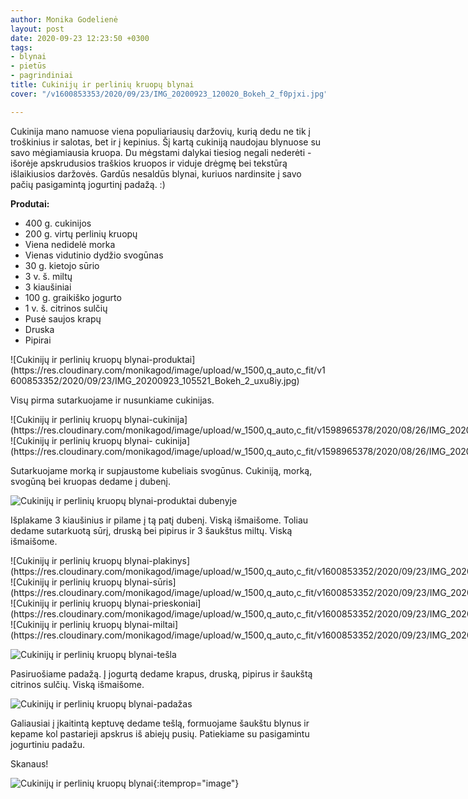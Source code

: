 ```yaml
---
author: Monika Godelienė
layout: post
date: 2020-09-23 12:23:50 +0300
tags:
- blynai
- pietūs
- pagrindiniai
title: Cukinijų ir perlinių kruopų blynai
cover: "/v1600853353/2020/09/23/IMG_20200923_120020_Bokeh_2_f0pjxi.jpg"

---
```

Cukinija mano namuose viena populiariausių daržovių, kurią dedu ne tik į troškinius ir salotas, bet ir į kepinius. Šį kartą cukiniją naudojau blynuose su savo mėgiamiausia kruopa. Du mėgstami dalykai tiesiog negali nederėti - išorėje apskrudusios traškios kruopos ir viduje drėgmę bei tekstūrą išlaikiusios daržovės. Gardūs nesaldūs blynai, kuriuos nardinsite į savo pačių pasigamintą jogurtinį padažą. :)

**Produtai:**

* <span itemprop="recipeIngredient">400 g. cukinijos</span>
* <span itemprop="recipeIngredient">200 g. virtų perlinių kruopų</span>
* <span itemprop="recipeIngredient">Viena nedidelė morka</span>
* <span itemprop="recipeIngredient">Vienas vidutinio dydžio svogūnas</span>
* <span itemprop="recipeIngredient">30 g. kietojo sūrio</span>
* <span itemprop="recipeIngredient">3 v. š. miltų</span>
* <span itemprop="recipeIngredient">3 kiaušiniai</span>
* <span itemprop="recipeIngredient">100 g. graikiško jogurto</span>
* <span itemprop="recipeIngredient">1 v. š. citrinos sulčių</span>
* <span itemprop="recipeIngredient">Pusė saujos krapų</span>
* <span itemprop="recipeIngredient">Druska</span>
* <span itemprop="recipeIngredient">Pipirai</span>

<div itemprop="recipeInstructions" markdown="1">  
![Cukinijų ir perlinių kruopų blynai-produktai](https://res.cloudinary.com/monikagod/image/upload/w_1500,q_auto,c_fit/v1600853352/2020/09/23/IMG_20200923_105521_Bokeh_2_uxu8iy.jpg)

Visų pirma sutarkuojame ir nusunkiame  cukinijas.

<div class="row">
<div class="six columns" markdown="1">
![Cukinijų ir perlinių kruopų blynai-cukinija](https://res.cloudinary.com/monikagod/image/upload/w_1500,q_auto,c_fit/v1598965378/2020/08/26/IMG_20200826_130452_Bokeh_hh8n9j.jpg)
</div>
<div class="six columns" markdown="1">
![Cukinijų ir perlinių kruopų blynai- cukinija](https://res.cloudinary.com/monikagod/image/upload/w_1500,q_auto,c_fit/v1598965378/2020/08/26/IMG_20200826_130516_Bokeh_whjssw.jpg)
</div>
</div>

Sutarkuojame morką ir supjaustome kubeliais svogūnus. Cukiniją, morką, svogūną bei kruopas dedame į dubenį.

![Cukinijų ir perlinių kruopų blynai-produktai dubenyje](https://res.cloudinary.com/monikagod/image/upload/w_1500,q_auto,c_fit/v1600853352/2020/09/23/IMG_20200923_110807_Bokeh_2_sb6jvm.jpg)

Išplakame 3 kiaušinius ir pilame į tą patį dubenį. Viską išmaišome. Toliau dedame sutarkuotą sūrį, druską bei pipirus ir 3 šaukštus miltų. Viską išmaišome.

<div class="row">
<div class="six columns" markdown="1">
![Cukinijų ir perlinių kruopų blynai-plakinys](https://res.cloudinary.com/monikagod/image/upload/w_1500,q_auto,c_fit/v1600853352/2020/09/23/IMG_20200923_111020_Bokeh_2_l2wkre.jpg)
</div>
<div class="six columns" markdown="1">
![Cukinijų ir perlinių kruopų blynai-sūris](https://res.cloudinary.com/monikagod/image/upload/w_1500,q_auto,c_fit/v1600853352/2020/09/23/IMG_20200923_111547_Bokeh_2_utvbq4.jpg)
</div>
</div>

<div class="row">
<div class="six columns" markdown="1">
![Cukinijų ir perlinių kruopų blynai-prieskoniai](https://res.cloudinary.com/monikagod/image/upload/w_1500,q_auto,c_fit/v1600853352/2020/09/23/IMG_20200923_111633_Bokeh_2_qljtsu.jpg)
</div>
<div class="six columns" markdown="1">
![Cukinijų ir perlinių kruopų blynai-miltai](https://res.cloudinary.com/monikagod/image/upload/w_1500,q_auto,c_fit/v1600853352/2020/09/23/IMG_20200923_111712_Bokeh_2_u4h2vn.jpg)
</div>
</div>

![Cukinijų ir perlinių kruopų blynai-tešla](https://res.cloudinary.com/monikagod/image/upload/w_1500,q_auto,c_fit/v1600853353/2020/09/23/IMG_20200923_112020_Bokeh_2_hnv4ag.jpg)

Pasiruošiame padažą. Į jogurtą dedame krapus, druską, pipirus ir šaukštą citrinos sulčių. Viską išmaišome.

![Cukinijų ir perlinių kruopų blynai-padažas](https://res.cloudinary.com/monikagod/image/upload/w_1500,q_auto,c_fit/v1600853353/2020/09/23/IMG_20200923_112717_Bokeh_2_pdpdes.jpg)

Galiausiai į įkaitintą keptuvę dedame tešlą, formuojame šaukštu blynus ir kepame kol pastarieji apskrus iš abiejų pusių. Patiekiame su pasigamintu jogurtiniu padažu.  
</div>

Skanaus!

![Cukinijų ir perlinių kruopų blynai](https://res.cloudinary.com/monikagod/image/upload/w_1500,q_auto,c_fit/v1600853353/2020/09/23/IMG_20200923_120020_Bokeh_2_f0pjxi.jpg){:itemprop="image"}
